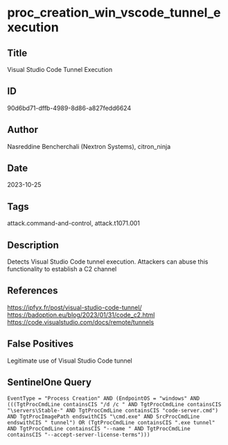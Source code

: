 # proc_creation_win_vscode_tunnel_execution

## Title
Visual Studio Code Tunnel Execution

## ID
90d6bd71-dffb-4989-8d86-a827fedd6624

## Author
Nasreddine Bencherchali (Nextron Systems), citron_ninja

## Date
2023-10-25

## Tags
attack.command-and-control, attack.t1071.001

## Description
Detects Visual Studio Code tunnel execution. Attackers can abuse this functionality to establish a C2 channel

## References
https://ipfyx.fr/post/visual-studio-code-tunnel/
https://badoption.eu/blog/2023/01/31/code_c2.html
https://code.visualstudio.com/docs/remote/tunnels

## False Positives
Legitimate use of Visual Studio Code tunnel

## SentinelOne Query
```
EventType = "Process Creation" AND (EndpointOS = "windows" AND (((TgtProcCmdLine containsCIS "/d /c " AND TgtProcCmdLine containsCIS "\servers\Stable-" AND TgtProcCmdLine containsCIS "code-server.cmd") AND TgtProcImagePath endswithCIS "\cmd.exe" AND SrcProcCmdLine endswithCIS " tunnel") OR (TgtProcCmdLine containsCIS ".exe tunnel" AND TgtProcCmdLine containsCIS "--name " AND TgtProcCmdLine containsCIS "--accept-server-license-terms")))

```